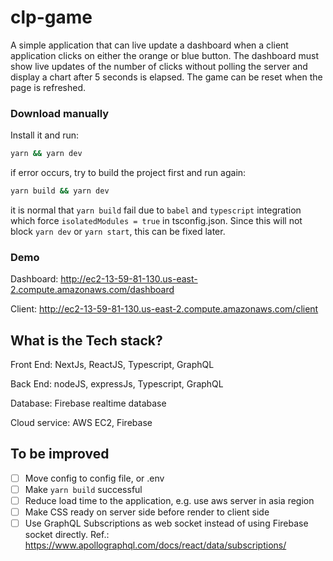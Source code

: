 # clp-game

A simple application that can live update a dashboard when a client application clicks on either the orange or blue button. The dashboard must show live updates of the number of clicks without polling the server and display a chart after 5 seconds is elapsed. The game can be reset when the page is refreshed.

### Download manually

Install it and run:

```bash
yarn && yarn dev
```

if error occurs, try to build the project first and run again:

```bash
yarn build && yarn dev
```

it is normal that `yarn build` fail due to `babel` and `typescript` integration which force `isolatedModules = true` in tsconfig.json. Since this will not block `yarn dev` or `yarn start`, this can be fixed later.

### Demo

Dashboard: http://ec2-13-59-81-130.us-east-2.compute.amazonaws.com/dashboard

Client: http://ec2-13-59-81-130.us-east-2.compute.amazonaws.com/client

## What is the Tech stack?

Front End: NextJs, ReactJS, Typescript, GraphQL

Back End: nodeJS, expressJs, Typescript, GraphQL

Database: Firebase realtime database

Cloud service: AWS EC2, Firebase

## To be improved

 * [ ] Move config to config file, or .env
 * [ ] Make `yarn build` successful
 * [ ] Reduce load time to the application, e.g. use aws server in asia region
 * [ ] Make CSS ready on server side before render to client side
 * [ ] Use GraphQL Subscriptions as web socket instead of using Firebase socket directly. Ref.: https://www.apollographql.com/docs/react/data/subscriptions/
